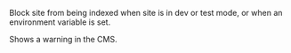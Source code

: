 Block site from being indexed when site is in dev or test mode, or when an environment variable is set.

Shows a warning in the CMS. 
